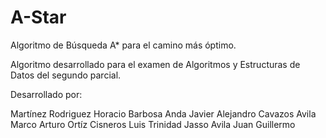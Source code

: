 # A-Star
Algoritmo de Búsqueda A* para el camino más óptimo.

Algoritmo desarrollado para el examen de Algoritmos y Estructuras de Datos del segundo parcial.

Desarrollado por:

Martínez Rodriguez Horacio
Barbosa Anda Javier Alejandro
Cavazos Avila Marco Arturo
Ortíz Cisneros Luis Trinidad
Jasso Avila Juan Guillermo
